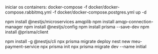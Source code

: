 iniciar os containers: docker-compose -f docker/docker-compose.rabbitmq.yml -f docker/docker-compose.postgres.yml up -d

npm install @nestjs/microservices amqplib
npm install amqp-connection-manager
npm install @nestjs/config
npm install prisma --save-dev
npm install @prisma/client

npm install -g @nestjs/cli
npx prisma migrate deploy
nest new meu-payment-service
npx prisma init
npx prisma migrate dev --name initial